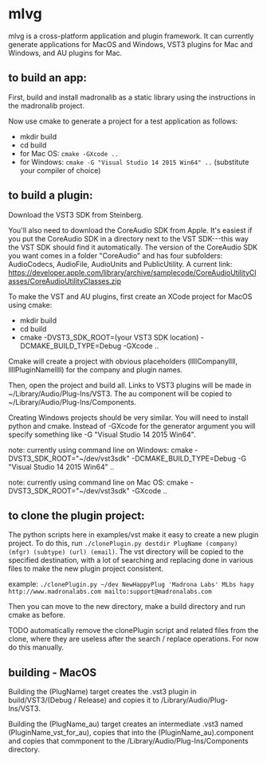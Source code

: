 mlvg
====

mlvg is a cross-platform application and plugin framework. It can currently generate applications for 
MacOS and Windows, VST3 plugins for Mac and Windows, and AU plugins for Mac.


to build an app:
----------------

First, build and install madronalib as a static library using the instructions in the madronalib project.

Now use cmake to generate a project for a test application as follows:
- mkdir build
- cd build
- for Mac OS: `cmake -GXcode ..`
- for Windows: `cmake -G "Visual Studio 14 2015 Win64" ..` (substitute your compiler of choice)


to build a plugin:
------------------

Download the VST3 SDK from Steinberg.

You'll also need to download the CoreAudio SDK from Apple. It's easiest if you put the CoreAudio SDK in a directory next to the VST SDK---this way the VST SDK should find it automatically. The version of the CoreAudio SDK you want comes in a folder "CoreAudio" and has four subfolders: AudioCodecs, AudioFile, AudioUnits and PublicUtility. A current link: https://developer.apple.com/library/archive/samplecode/CoreAudioUtilityClasses/CoreAudioUtilityClasses.zip

To make the VST and AU plugins, first create an XCode project for MacOS using cmake:

- mkdir build
- cd build
- cmake -DVST3_SDK_ROOT=(your VST3 SDK location) -DCMAKE_BUILD_TYPE=Debug -GXcode ..


Cmake will create a project with obvious placeholders (llllCompanyllll, llllPluginNamellll) for the company and plugin names. 

Then, open the project and build all. Links to VST3 plugins will be made in ~/Library/Audio/Plug-Ins/VST3. The au component will be copied to ~/Library/Audio/Plug-Ins/Components.

Creating Windows projects should be very similar. You will need to install python and cmake. Instead of -GXcode for the generator argument you will specify something like -G "Visual Studio 14 2015 Win64".

note: currently using command line on Windows:
cmake -DVST3_SDK_ROOT="~/dev/vst3sdk" -DCMAKE_BUILD_TYPE=Debug -G "Visual Studio 14 2015 Win64" ..

note: currently using command line on Mac OS:
cmake -DVST3_SDK_ROOT="~/dev/vst3sdk" -GXcode ..


to clone the plugin project:
----------------------------

The python scripts here in examples/vst make it easy to create a new plugin project. To do this, run
`./clonePlugin.py destdir PlugName (company) (mfgr) (subtype) (url) (email)`. 
The vst directory will be copied to the specified destination, with a lot of searching and replacing done in various files to make the new plugin project consistent. 

example:
`./clonePlugin.py ~/dev NewHappyPlug 'Madrona Labs' MLbs hapy http://www.madronalabs.com mailto:support@madronalabs.com
`

Then you can move to the new directory, make a build directory and run cmake as before. 

TODO automatically remove the clonePlugin script and related files from the clone, where they are useless after the search / replace operations. For now do this manually.


building - MacOS
----------------

Building the (PlugName) target creates the .vst3 plugin in build/VST3/(Debug / Release) and copies it to /Library/Audio/Plug-Ins/VST3.

Building the (PlugName_au) target creates an intermediate .vst3 named (PluginName_vst_for_au), copies that into the (PluginName_au).component and copies that commponent to the /Library/Audio/Plug-Ins/Components directory. 

